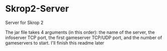 # Skrop2-Server
Server for Skrop 2

The jar file takes 4 arguments (in this order): the name of the server, the infoserver TCP port, the first gameserver TCP/UDP port, and the number of gameservers to start.
I'll finish this readme later
